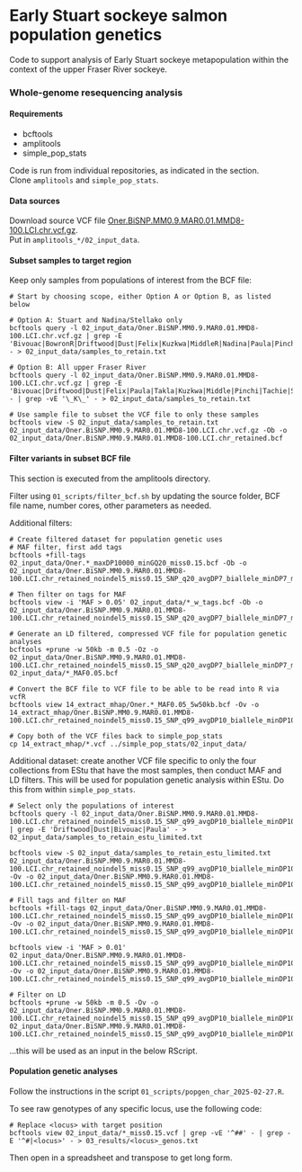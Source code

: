 # Early Stuart sockeye salmon population genetics
Code to support analysis of Early Stuart sockeye metapopulation within the context of the upper Fraser River sockeye.     

### Whole-genome resequencing analysis ###
#### Requirements ####
- bcftools    
- amplitools 
- simple_pop_stats

Code is run from individual repositories, as indicated in the section.     
Clone `amplitools` and `simple_pop_stats`.     

#### Data sources ####
Download source VCF file [Oner.BiSNP.MM0.9.MAR0.01.MMD8-100.LCI.chr.vcf.gz](https://gsajournals.figshare.com/articles/dataset/Supplemental_Material_for_Christensen_et_al_2024/25705428).     
Put in `amplitools_*/02_input_data`.        

#### Subset samples to target region ####
Keep only samples from populations of interest from the BCF file:    
```
# Start by choosing scope, either Option A or Option B, as listed below

# Option A: Stuart and Nadina/Stellako only
bcftools query -l 02_input_data/Oner.BiSNP.MM0.9.MAR0.01.MMD8-100.LCI.chr.vcf.gz | grep -E 'Bivouac|BowronR|Driftwood|Dust|Felix|Kuzkwa|MiddleR|Nadina|Paula|Pinchi|Stellako|Tachie|Takla_S' - > 02_input_data/samples_to_retain.txt

# Option B: All upper Fraser River
bcftools query -l 02_input_data/Oner.BiSNP.MM0.9.MAR0.01.MMD8-100.LCI.chr.vcf.gz | grep -E 'Bivouac|Driftwood|Dust|Felix|Paula|Takla|Kuzkwa|Middle|Pinchi|Tachie|Stellako|Nadina|Bowron|Horsefly|BlueLead|McKinley|Mitchell|horsefly|Wasko|Quesnel|Chilko|Taseko' - | grep -vE '\_K\_' - > 02_input_data/samples_to_retain.txt

# Use sample file to subset the VCF file to only these samples 
bcftools view -S 02_input_data/samples_to_retain.txt 02_input_data/Oner.BiSNP.MM0.9.MAR0.01.MMD8-100.LCI.chr.vcf.gz -Ob -o 02_input_data/Oner.BiSNP.MM0.9.MAR0.01.MMD8-100.LCI.chr_retained.bcf    

```

#### Filter variants in subset BCF file ####
This section is executed from the amplitools directory.     

Filter using `01_scripts/filter_bcf.sh` by updating the source folder, BCF file name, number cores, other parameters as needed.    

Additional filters:       
```
# Create filtered dataset for population genetic uses
# MAF filter, first add tags
bcftools +fill-tags 02_input_data/Oner.*_maxDP10000_minGQ20_miss0.15.bcf -Ob -o 02_input_data/Oner.BiSNP.MM0.9.MAR0.01.MMD8-100.LCI.chr_retained_noindel5_miss0.15_SNP_q20_avgDP7_biallele_minDP7_maxDP10000_minGQ20_miss0.15_w_tags.bcf

# Then filter on tags for MAF
bcftools view -i 'MAF > 0.05' 02_input_data/*_w_tags.bcf -Ob -o 02_input_data/Oner.BiSNP.MM0.9.MAR0.01.MMD8-100.LCI.chr_retained_noindel5_miss0.15_SNP_q20_avgDP7_biallele_minDP7_maxDP10000_minGQ20_miss0.15_w_tags_MAF0.05.bcf

# Generate an LD filtered, compressed VCF file for population genetic analyses     
bcftools +prune -w 50kb -m 0.5 -Oz -o 02_input_data/Oner.BiSNP.MM0.9.MAR0.01.MMD8-100.LCI.chr_retained_noindel5_miss0.15_SNP_q20_avgDP7_biallele_minDP7_maxDP10000_minGQ20_miss0.15_w_tags_MAF0.05_5w50kb.vcf.gz 02_input_data/*_MAF0.05.bcf

# Convert the BCF file to VCF file to be able to be read into R via vcfR    
bcftools view 14_extract_mhap/Oner.*_MAF0.05_5w50kb.bcf -Ov -o 14_extract_mhap/Oner.BiSNP.MM0.9.MAR0.01.MMD8-100.LCI.chr_retained_noindel5_miss0.15_SNP_q99_avgDP10_biallele_minDP10_maxDP1000_minGQ20_miss0.15_w_tags_MAF0.05_5w50kb.vcf

# Copy both of the VCF files back to simple_pop_stats
cp 14_extract_mhap/*.vcf ../simple_pop_stats/02_input_data/   
```

Additional dataset: create another VCF file specific to only the four collections from EStu that have the most samples, then conduct MAF and LD filters. This will be used for population genetic analysis within EStu. Do this from within `simple_pop_stats`.        
```
# Select only the populations of interest
bcftools query -l 02_input_data/Oner.BiSNP.MM0.9.MAR0.01.MMD8-100.LCI.chr_retained_noindel5_miss0.15_SNP_q99_avgDP10_biallele_minDP10_maxDP1000_minGQ20_miss0.15.vcf | grep -E 'Driftwood|Dust|Bivouac|Paula' - > 02_input_data/samples_to_retain_estu_limited.txt

bcftools view -S 02_input_data/samples_to_retain_estu_limited.txt 02_input_data/Oner.BiSNP.MM0.9.MAR0.01.MMD8-100.LCI.chr_retained_noindel5_miss0.15_SNP_q99_avgDP10_biallele_minDP10_maxDP1000_minGQ20_miss0.15.vcf -Ov -o 02_input_data/Oner.BiSNP.MM0.9.MAR0.01.MMD8-100.LCI.chr_retained_noindel5_miss0.15_SNP_q99_avgDP10_biallele_minDP10_maxDP1000_minGQ20_miss0.15_estu_limited.vcf

# Fill tags and filter on MAF
bcftools +fill-tags 02_input_data/Oner.BiSNP.MM0.9.MAR0.01.MMD8-100.LCI.chr_retained_noindel5_miss0.15_SNP_q99_avgDP10_biallele_minDP10_maxDP1000_minGQ20_miss0.15_estu_limited.vcf -Ov -o 02_input_data/Oner.BiSNP.MM0.9.MAR0.01.MMD8-100.LCI.chr_retained_noindel5_miss0.15_SNP_q99_avgDP10_biallele_minDP10_maxDP1000_minGQ20_miss0.15_estu_limited_w_tags.vcf

bcftools view -i 'MAF > 0.01' 02_input_data/Oner.BiSNP.MM0.9.MAR0.01.MMD8-100.LCI.chr_retained_noindel5_miss0.15_SNP_q99_avgDP10_biallele_minDP10_maxDP1000_minGQ20_miss0.15_estu_limited_w_tags.vcf -Ov -o 02_input_data/Oner.BiSNP.MM0.9.MAR0.01.MMD8-100.LCI.chr_retained_noindel5_miss0.15_SNP_q99_avgDP10_biallele_minDP10_maxDP1000_minGQ20_miss0.15_estu_limited_w_tags_MAF0.01.vcf

# Filter on LD
bcftools +prune -w 50kb -m 0.5 -Ov -o 02_input_data/Oner.BiSNP.MM0.9.MAR0.01.MMD8-100.LCI.chr_retained_noindel5_miss0.15_SNP_q99_avgDP10_biallele_minDP10_maxDP1000_minGQ20_miss0.15_estu_limited_w_tags_MAF0.01_5w50kb.vcf 02_input_data/Oner.BiSNP.MM0.9.MAR0.01.MMD8-100.LCI.chr_retained_noindel5_miss0.15_SNP_q99_avgDP10_biallele_minDP10_maxDP1000_minGQ20_miss0.15_estu_limited_w_tags_MAF0.01.vcf

```
...this will be used as an input in the below RScript.    


#### Population genetic analyses ####
Follow the instructions in the script `01_scripts/popgen_char_2025-02-27.R`.     


To see raw genotypes of any specific locus, use the following code:    
```
# Replace <locus> with target position
bcftools view 02_input_data/*_miss0.15.vcf | grep -vE '^##' - | grep -E '^#|<locus>' - > 03_results/<locus>_genos.txt
```
Then open in a spreadsheet and transpose to get long form.    


